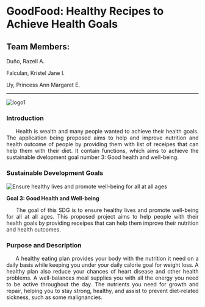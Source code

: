 # GoodFood: Healthy Recipes to Achieve Health Goals

<h2> Team Members:</h2>
<p>Duño, Razell A.</p>
<p>Falculan, Kristel Jane I.</p>
<p>Uy, Princess Ann Margaret E.</p>

***
![logo1](https://github.com/PrncssAnnMrgrtUy/GoodFood-Healthy-Recipe-to-Achieve-Health-Goals/assets/114508738/060bab1c-9fc5-4b41-805d-2ddb48b41c9a)

<h3>Introduction</h3>

<p align="justify">&nbsp;&nbsp;&nbsp;&nbsp;&nbsp;Health is wealth and many people wanted to achieve their health goals. The application being proposed aims to help and improve nutrition and health outcome of people by providing them with list of receipes that can help them with their diet. It contain functions, which aims to achieve the sustainable dvelopment goal number 3: Good health and well-being.</p>

<h3>Sustainable Development Goals</h3>

![Ensure healthy lives and promote well-being for all at all ages](https://github.com/PrncssAnnMrgrtUy/FoodTrack-Dietary-Recipe-to-Achieve-Health-Goals/assets/114508738/e74f8e12-9357-42ae-8266-2c0e9fda119e)


<p><strong>Goal 3: Good Health and Well-being</strong></p>
  
<p align="justify">&nbsp;&nbsp;&nbsp;&nbsp;&nbsp;The goal of this SDG is to ensure healthy lives and promote well-being for all at all ages. This proposed project aims to help people with their health goals by providing receipes that can help them improve their nutrition and health outcomes.</p>



<h3>Purpose and Description</h3>

<p align="justify">&nbsp;&nbsp;&nbsp;&nbsp;&nbsp;A healthy eating plan provides your body with the nutrition it need on a daily basis while keeping you under your daily calorie goal for weight loss. A healthy plan also reduce your chances of heart disease and other health problems. A well-balances meal supplies you with all the energy you need to be active throughout the day. The nutrients you need for growth and repair, helping you to stay strong, healthy, and assist to prevent diet-related sickness, such as some malignancies.</p>


